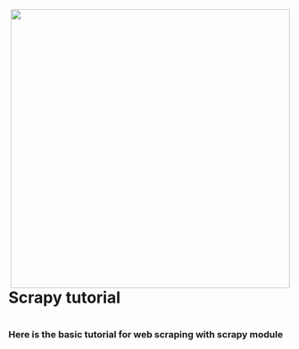 <img src="https://user-images.githubusercontent.com/52182704/134251797-92eecbf0-8d00-4bac-8e42-4511f07b04d8.png" width=500 align=right>

<h1> Scrapy tutorial <h1>
<h3>Here is the basic tutorial for web scraping with scrapy module<h3>
 

